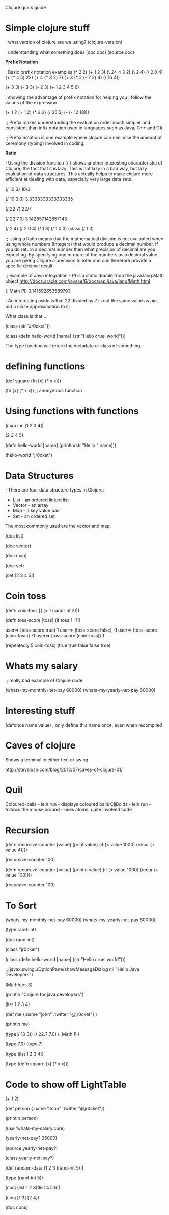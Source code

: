 Clojure quick guide

Simple clojure stuff
====================

; what version of clojure are we using?
(clojure-version)

; understanding what something does
(doc doc)
(source doc)


**Prefix Notation**

; Basic prefix notation examples
(* 2 2)
(+ 1 2 3)
(\ 24 4 3 2)
(\ 2 4)
(\ 2.0 4)
(+ (* 4 5) 22)
(+ 4 (* 3 2) 7)
(+ 3 (* 2 (- 7 2) 4) (/ 16 4))

(+ 3 3)
(- 3 3)
(- 2 3)
(+ 1 2 3 4 5 6)

; showing the advantage of prefix notation for helping you
; follow the values of the expression

(+ 1 2 (+ 1 2) (* 2 2) (/ 25 5) (- (- 12 18)))


;; Prefix makes understanding the evaluation order much simpler and consistent than infix notation used in languages such as Java, C++ and C#.

;; Prefix notation is one example where clojure can minimise the amount of ceremony (typing) involved in coding.




**Ratio**

; Using the division function (/ ) shows another interesting characteristic of Clojure, the fact that it is lazy.  This is not lazy in a bad way, but lazy evaluation of data structures.  This actually helps to make clojure more efficient at dealing with data, especially very large data sets.

(/ 10 3)
10/3

(/ 10 3.0)
3.3333333333333335

(/ 22 7)
22/7

(/ 22 7.0)
3.142857142857143


(/ 2 4)
(/ 2.0 4)
(/ 1 3)
(/ 1.0 3)
(class (/ 1 3)

;; Using a Ratio means that the mathematical division is not evaluated when using whole numbers (Integers) that would produce a decimal number.  If you do return a decimal number then what precision of decimal are you expecting.  By specifying one or more of the numbers as a decimal value you are giving Clojure a precision to infer and can therefore provide a specific decimal result.


;; example of Java integration - PI is a static double from the java.lang.Math object
http://docs.oracle.com/javase/6/docs/api/java/lang/Math.html

(. Math PI)
3.141592653589793

; An interesting aside is that 22 divided by 7 is not the same value as pie, but a close approximation to it.




What class is that...

(class (str "Jr0cket"))

(class (defn hello-world [name] (str "Hello cruel world")))


The type function will return the metadata or class of something.




defining functions
==================

(def square (fn [x] (* x x)))

(fn [x] (* x x))  ;; anonymous function



Using functions with functions
==============================

(map inc [1 2 3 4])

(2 3 4 5)


(defn hello-world [name] (println(str "Hello " name)))

(hello-world "jr0cket")



Data Structures
===============

; There are four data structure types in Clojure:
* List - an ordered linked list
* Vector - an array
* Map - a key value pair
* Set - an ordered set

The most commonly used are the vector and map.

(doc list)

(doc vector)


(doc map)

(doc set)

(set [2 3 4 5])







Coin toss
=========

(defn coin-toss []
  (= 1 (rand-int 2)))

(defn toss-score [toss]
  (if toss 1 -1))


user=> (toss-score true)
1
user=> (toss-score false)
-1
user=> (toss-score (coin-toss))
-1
user=> (toss-score (coin-toss))
1

(repeatedly 5 coin-toss)
(true true false false true)




Whats my salary
===============
;; really bad example of Clojure code

(whats-my-monthly-net-pay 60000)
(whats-my-yearly-net-pay 60000)


Interesting stuff
=================


(defonce name value) ; only define this name once, even when recompiled



Caves of clojure
================
Shows a terminal in either text or swing

http://stevelosh.com/blog/2012/07/caves-of-clojure-01/


Quil
===
Coloured-balls - lein run - displays coloured balls
CljBoids - lein run - follows the mouse around - uses atoms, quite involved code



Recursion
=========
(defn recursive-counter [value]
  (print value)
  (if (< value 1000)
    (recur (+ value 4))))

(recursive-counter 100)


(defn recursive-counter [value]
  (println value)
  (if (< value 1000)
    (recur (+ value 100))))

(recursive-counter 100)



To Sort
=======

(whats-my-monthly-net-pay 60000)
(whats-my-yearly-net-pay 60000)


(type rand-int)

(doc rand-int)

(class "jr0cket")


(class
  (defn hello-world [name]
    (str "Hello cruel world")))


;;(javax.swing.JOptionPane/showMessageDialog nil
    "Hello Java Developers")

(Math/cos 3)




(println "Clojure for java developers")

(list 1 2 3 4)

(def me {:name "john"
     :twitter "@jr0cket"} )

(println me)


(type(/ 10 3))
(/ 22.7 7.0)
(. Math PI)

(type 7.0)
(type 7)

(type (list 1 2 3 4))

(type (defn square [x]
  (* x x)))



Code to show off LightTable
===========================


(+ 1 2)

(def person {:name "John" :twitter "@jr0cket"})

(println person)

(use 'whats-my-salary.core)

(yearly-net-pay? 35000)

(source yearly-net-pay?)

(class yearly-net-pay?)


(def random-data [1 2 3 (rand-int 5)])

(type (rand-int 5))


(conj (list 1 2 3)(list 4 5 6))

(conj [1 3] [2 4])

(doc cons)
